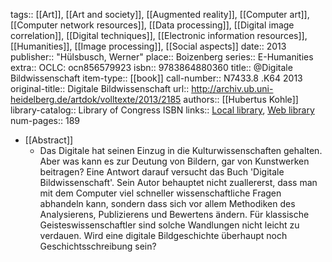 tags:: [[Art]], [[Art and society]], [[Augmented reality]], [[Computer art]], [[Computer network resources]], [[Data processing]], [[Digital image correlation]], [[Digital techniques]], [[Electronic information resources]], [[Humanities]], [[Image processing]], [[Social aspects]]
date:: 2013
publisher:: "Hülsbusch, Werner"
place:: Boizenberg
series:: E-Humanities
extra:: OCLC: ocn856579923
isbn:: 9783864880360
title:: @Digitale Bildwissenschaft
item-type:: [[book]]
call-number:: N7433.8 .K64 2013
original-title:: Digitale Bildwissenschaft
url:: http://archiv.ub.uni-heidelberg.de/artdok/volltexte/2013/2185
authors:: [[Hubertus Kohle]]
library-catalog:: Library of Congress ISBN
links:: [Local library](zotero://select/groups/2386895/items/TX2Z62PM), [Web library](https://www.zotero.org/groups/2386895/items/TX2Z62PM)
num-pages:: 189

- [[Abstract]]
	- Das Digitale hat seinen Einzug in die Kulturwissenschaften gehalten. Aber was kann es zur Deutung von Bildern, gar von Kunstwerken beitragen? Eine Antwort darauf versucht das Buch 'Digitale Bildwissenschaft'. Sein Autor behauptet nicht zuallererst, dass man mit dem Computer viel schneller wissenschaftliche Fragen abhandeln kann, sondern dass sich vor allem Methodiken des Analysierens, Publizierens und Bewertens ändern. Für klassische Geisteswissenschaftler sind solche Wandlungen nicht leicht zu verdauen. Wird eine digitale Bildgeschichte überhaupt noch Geschichtsschreibung sein?